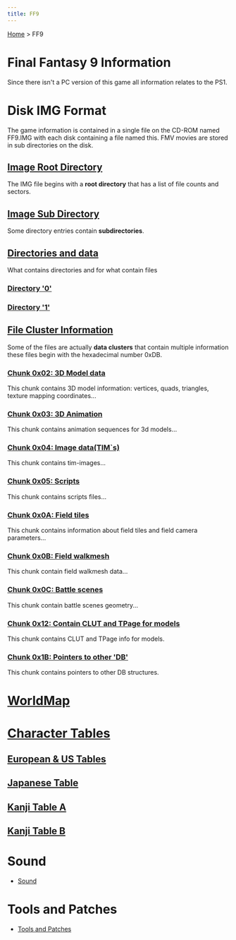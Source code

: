 ```yaml
---
title: FF9
---
```


[Home](Main%20Page.md) > FF9

# Final Fantasy 9 Information

Since there isn't a PC version of this game all information relates to
the PS1.

# Disk IMG Format

The game information is contained in a single file on the CD-ROM named
FF9.IMG with each disk containing a file named this. FMV movies are
stored in sub directories on the disk.

## [Image Root Directory][]

The IMG file begins with a **root directory** that has a list of file
counts and sectors.

## [Image Sub Directory][]

Some directory entries contain **subdirectories**.

## [Directories and data][]

What contains directories and for what contain files

### [Directory '0'][]

### [Directory '1'][]

## [File Cluster Information][]

Some of the files are actually **data clusters** that contain multiple
information these files begin with the hexadecimal number 0xDB.

### [Chunk 0x02: 3D Model data][]

This chunk contains 3D model information: vertices, quads, triangles,
texture mapping coordinates...

### [Chunk 0x03: 3D Animation][]

This chunk contains animation sequences for 3d models...

### [Chunk 0x04: Image data(TIM\`s)][]

This chunk contains tim-images...

### [Chunk 0x05: Scripts][]

This chunk contains scripts files...

### [Chunk 0x0A: Field tiles][]

This chunk contains information about field tiles and field camera
parameters...

### [Chunk 0x0B: Field walkmesh][]

This chunk contain field walkmesh data...

### [Chunk 0x0C: Battle scenes][]

This chunk contain battle scenes geometry...

### [Chunk 0x12: Contain CLUT and TPage for models][]

This chunk contains CLUT and TPage info for models.

### [Chunk 0x1B: Pointers to other 'DB'][]

This chunk contains pointers to other DB structures.

# [WorldMap][]

# [Character Tables][]

## [European & US Tables][]

## [Japanese Table][]

## [Kanji Table A][]

## [Kanji Table B][]

# Sound

-   [Sound][]

# Tools and Patches

-   [Tools and Patches][]

  [Image Root Directory]: FF9/IMGRootDir.md "wikilink"
  [Image Sub Directory]: FF9/IMGSubDir.md "wikilink"
  [Directories and data]: FF9/Dirs.md "wikilink"
  [Directory '0']: FF9/Dirs/00.md "wikilink"
  [Directory '1']: FF9/Dirs/01.md "wikilink"
  [File Cluster Information]: FF9/File/Data.md "wikilink"
  [Chunk 0x02: 3D Model data]: FF9/File/0x02.md "wikilink"
  [Chunk 0x03: 3D Animation]: FF9/File/0x03.md "wikilink"
  [Chunk 0x04: Image data(TIM\`s)]: FF9/File/0x04.md "wikilink"
  [Chunk 0x05: Scripts]: FF9/File/0x05.md "wikilink"
  [Chunk 0x0A: Field tiles]: FF9/File/0x0A.md "wikilink"
  [Chunk 0x0B: Field walkmesh]: FF9/File/0x0B.md "wikilink"
  [Chunk 0x0C: Battle scenes]: FF9/File/0x0C.md "wikilink"
  [Chunk 0x12: Contain CLUT and TPage for models]: FF9/File/0x12.md
    "wikilink"
  [Chunk 0x1B: Pointers to other 'DB']: FF9/File/0x1B.md "wikilink"
  [WorldMap]: FF9/WorldMap.md "wikilink"
  [Character Tables]: FF9/CharTables.md "wikilink"
  [European & US Tables]: FF9/CharTables.md#Character%20Table%20for%20EU%20.26%20US%20version
    "wikilink"
  [Japanese Table]: FF9/CharTables.md#Character%20Table%20for%20JP%20version
    "wikilink"
  [Kanji Table A]: FF9/CharTables.md#Kanji%20Table%20A "wikilink"
  [Kanji Table B]: FF9/CharTables.md#Kanji%20Table%20B "wikilink"
  [Sound]: FF9/Sound.md "wikilink"
  [Tools and Patches]: FF9/Tools.md "wikilink"
